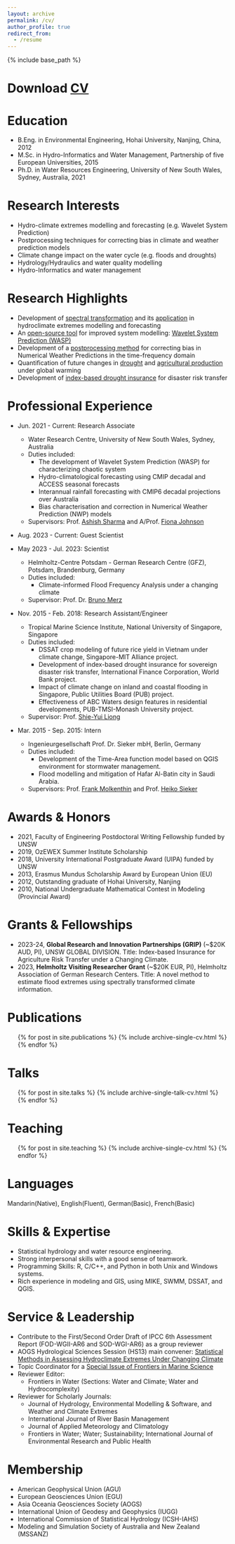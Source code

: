 ```yaml
---
layout: archive
permalink: /cv/
author_profile: true
redirect_from:
  - /resume
---
```


{% include base_path %}

Download [CV](http://zejiang-unsw.github.io/files/CV_ZeJIANG.pdf)
======

Education
======
* B.Eng. in Environmental Engineering, Hohai University, Nanjing, China, 2012
* M.Sc. in Hydro-Informatics and Water Management, Partnership of five European Universities, 2015
* Ph.D. in Water Resources Engineering, University of New South Wales, Sydney, Australia, 2021

Research Interests
======
* Hydro-climate extremes modelling and forecasting (e.g. Wavelet System Prediction)
* Postprocessing techniques for correcting bias in climate and weather prediction models
* Climate change impact on the water cycle (e.g. floods and droughts)
* Hydrology/Hydraulics and water quality modelling
* Hydro-Informatics and water management

Research Highlights
======
* Development of [spectral transformation](https://doi.org/10.1029/2019WR026962) and its [application](https://doi.org/10.1016/j.jhydrol.2021.126816) in hydroclimate extremes modelling and forecasting
* An [open-source tool](https://cran.r-project.org/web/packages/WASP/index.html) for improved system modelling: [Wavelet System Prediction (WASP)](https://doi.org/10.1016/j.envsoft.2020.104907)
* Development of a [postprocessing method](https://doi.org/10.1175/MWR-D-22-0217.1) for correcting bias in Numerical Weather Predictions in the time-frequency domain
* Quantification of future changes in [drought](https://doi.org/10.1029/2022EF003350) and [agricultural production](https://doi.org/10.1007/s00704-018-2617-z) under global warming
* Development of [index-based drought insurance](https://doi.org/10.1108/AFR-02-2020-0020) for disaster risk transfer

Professional Experience
======
* Jun. 2021 - Current: Research Associate
  * Water Research Centre, University of New South Wales, Sydney, Australia
  * Duties included: 
	+ The development of Wavelet System Prediction (WASP) for characterizing chaotic system
    + Hydro-climatological forecasting using CMIP decadal and ACCESS seasonal forecasts
    + Interannual rainfall forecasting with CMIP6 decadal projections over Australia
    + Bias characterisation and correction in Numerical Weather Prediction (NWP) models
  * Supervisors: Prof. [Ashish Sharma](https://scholar.google.com.au/citations?user=C_9ndbcAAAAJ&hl=en) and A/Prof. [Fiona Johnson](https://scholar.google.com.au/citations?user=PYu5v4YAAAAJ&hl=en)

* Aug. 2023 - Current: Guest Scientist
* May 2023 - Jul. 2023: Scientist
  * Helmholtz-Centre Potsdam - German Research Centre (GFZ), Potsdam, Brandenburg, Germany
  * Duties included: 
	+ Climate-informed Flood Frequency Analysis under a changing climate
  * Supervisor: Prof. Dr. [Bruno Merz](https://www.gfz-potsdam.de/en/staff/bruno.merz/sec44)

* Nov. 2015 - Feb. 2018: Research Assistant/Engineer
  * Tropical Marine Science Institute, National University of Singapore, Singapore
  * Duties included: 
	+ DSSAT crop modeling of future rice yield in Vietnam under climate change, Singapore-MIT Alliance project.
	+ Development of index-based drought insurance for sovereign disaster risk transfer, International Finance Corporation, World Bank project. 
	+ Impact of climate change on inland and coastal flooding in Singapore, Public Utilities Board (PUB) project.
	+ Effectiveness of ABC Waters design features in residential developments, PUB-TMSI-Monash University project.
  * Supervisor: Prof. [Shie-Yui Liong](https://scholar.google.com.au/citations?user=PvpaEVUAAAAJ&hl=en)

* Mar. 2015 - Sep. 2015: Intern
  * Ingenieurgesellschaft Prof. Dr. Sieker mbH, Berlin, Germany
  * Duties included:
    + Development of the Time-Area function model based on QGIS environment for stormwater management.
    + Flood modelling and mitigation of Hafar Al-Batin city in Saudi Arabia.   
  * Supervisors: Prof. [Frank Molkenthin](https://www.b-tu.de/fg-hydrologie/team/mitarbeiter/apl-prof-frank-molkenthin) and Prof. [Heiko Sieker](https://www.sieker.de/aktuelles/news/heiko-sieker-honorarprofessor-an-der-tu-berlin-143.html?no_cache=1)

Awards & Honors
======
* 2021, Faculty of Engineering Postdoctoral Writing Fellowship funded by UNSW
* 2019, OzEWEX Summer Institute Scholarship
* 2018, University International Postgraduate Award (UIPA) funded by UNSW
* 2013, Erasmus Mundus Scholarship Award by European Union (EU)
* 2012, Outstanding graduate of Hohai University, Nanjing
* 2010, National Undergraduate Mathematical Contest in Modeling (Provincial Award)

Grants & Fellowships
======
* 2023-24, **Global Research and Innovation Partnerships (GRIP)** (~$20K AUD, PI), UNSW GLOBAL DIVISION. Title: Index-based Insurance for Agriculture Risk Transfer under a Changing Climate. 
* 2023, **Helmholtz Visiting Researcher Grant** (~$20K EUR, PI), Helmholtz Association of German Research Centers. Title: A novel method to estimate flood extremes using spectrally transformed climate information.

Publications
======
  <ul>{% for post in site.publications %}
    {% include archive-single-cv.html %}
  {% endfor %}</ul>
 
Talks
======
  <ul>{% for post in site.talks %}
    {% include archive-single-talk-cv.html %}
  {% endfor %}</ul>
  
Teaching
======
  <ul>{% for post in site.teaching %}
    {% include archive-single-cv.html %}
  {% endfor %}</ul>
  
Languages
======
Mandarin(Native), English(Fluent), German(Basic), French(Basic)

Skills & Expertise 
======
* Statistical hydrology and water resource engineering.
* Strong interpersonal skills with a good sense of teamwork. 
* Programming Skills: R, C/C++, and Python in both Unix and Windows systems.
* Rich experience in modeling and GIS, using MIKE, SWMM, DSSAT, and QGIS.

Service & Leadership
======
* Contribute to the First/Second Order Draft of IPCC 6th Assessment Report (FOD-WGII-AR6 and SOD-WGI-AR6) as a group reviewer
* AOGS Hydrological Sciences Session (HS13) main convener: [Statistical Methods in Assessing Hydroclimate Extremes Under Changing Climate](https://www.asiaoceania.org/society/public.asp?page=SessionList_24.asp)
* Topic Coordinator for a [Special Issue of Frontiers in Marine Science](https://www.frontiersin.org/research-topics/46827/toxicological-endpoints-and-bioavailability-of-emerging-contaminants-and-their-impacts-on-marine-nut)
* Reviewer Editor: 
  + Frontiers in Water (Sections: Water and Climate; Water and Hydrocomplexity)
* Reviewer for Scholarly Journals: 
  + Journal of Hydrology, Environmental Modelling & Software, and Weather and Climate Extremes
  + International Journal of River Basin Management 
  + Journal of Applied Meteorology and Climatology
  + Frontiers in Water; Water; Sustainability; International Journal of Environmental Research and Public Health

Membership
======
* American Geophysical Union (AGU)
* European Geosciences Union (EGU) 
* Asia Oceania Geosciences Society (AOGS)
* International Union of Geodesy and Geophysics (IUGG)
* International Commission of Statistical Hydrology (ICSH-IAHS)
* Modeling and Simulation Society of Australia and New Zealand (MSSANZ)
